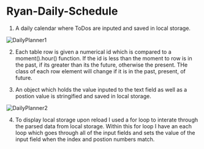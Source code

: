 # Ryan-Daily-Schedule

1. A daily calendar where ToDos are inputed and saved in local storage.

![DailyPlanner1](https://user-images.githubusercontent.com/74829094/112759538-6e7bcf80-8fc1-11eb-9dc0-232c4ce2fa6e.png)

2. Each table row is given a numerical id which is compared to a moment().hour() function. If the id is less than the moment to row is in the past, if its greater than its the future, otherwise the present. THe class of each row element will change if it is in the past, present, of future. 

3. An object which holds the value inputed to the text field as well as a postion value is stringified and saved in local storage. 

![DailyPlanner2](https://user-images.githubusercontent.com/74829094/112760135-f82c9c80-8fc3-11eb-8072-c133ce61509d.png)
 
 4. To display local storage upon reload I used a for loop to interate through the parsed data from local storage. Within this for loop I have an each loop which goes through all of the input fields and sets the value of the input field when the index and postion numbers match. 
